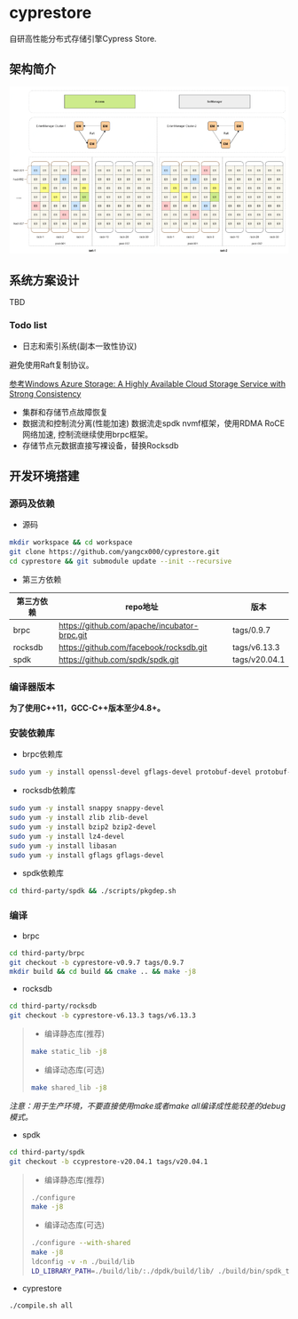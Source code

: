 # cyprestore
自研高性能分布式存储引擎Cypress Store.
## 架构简介

![Cyprestore单数据中心集群架构图](docs/Architecture.png)

## 系统方案设计
TBD
### Todo list
- 日志和索引系统(副本一致性协议)

避免使用Raft复制协议。

[参考Windows Azure Storage: A Highly Available Cloud Storage Service with Strong Consistency](https://azure.microsoft.com/en-us/blog/sosp-paper-windows-azure-storage-a-highly-available-cloud-storage-service-with-strong-consistency/)

- 集群和存储节点故障恢复
- 数据流和控制流分离(性能加速)
数据流走spdk nvmf框架，使用RDMA RoCE网络加速, 控制流继续使用brpc框架。
- 存储节点元数据直接写裸设备，替换Rocksdb

## 开发环境搭建
### 源码及依赖
- 源码
```sh
mkdir workspace && cd workspace  
git clone https://github.com/yangcx000/cyprestore.git  
cd cyprestore && git submodule update --init --recursive  
```

- 第三方依赖

| 第三方依赖 | repo地址 | 版本 |
| ------ | ------ | ------ |
| brpc | https://github.com/apache/incubator-brpc.git | tags/0.9.7 |
| rocksdb | https://github.com/facebook/rocksdb.git | tags/v6.13.3 |
| spdk | https://github.com/spdk/spdk.git | tags/v20.04.1 |

### 编译器版本
**为了使用C++11，GCC-C++版本至少4.8+。**

### 安装依赖库
- brpc依赖库
```sh
sudo yum -y install openssl-devel gflags-devel protobuf-devel protobuf-compiler leveldb-devel gperftools-devel gtest-devel
```

- rocksdb依赖库
```sh
sudo yum -y install snappy snappy-devel  
sudo yum -y install zlib zlib-devel  
sudo yum -y install bzip2 bzip2-devel  
sudo yum -y install lz4-devel   
sudo yum -y install libasan  
sudo yum -y install gflags gflags-devel  
```

- spdk依赖库
```sh
cd third-party/spdk && ./scripts/pkgdep.sh
```

### 编译
- brpc
```sh
cd third-party/brpc  
git checkout -b cyprestore-v0.9.7 tags/0.9.7  
mkdir build && cd build && cmake .. && make -j8  
```

- rocksdb
```sh
cd third-party/rocksdb   
git checkout -b cyprestore-v6.13.3 tags/v6.13.3  
```
> - 编译静态库(推荐)  
> ```sh
> make static_lib -j8
> ```
> - 编译动态库(可选)  
> ```sh
> make shared_lib -j8
> ```

*注意：用于生产环境，不要直接使用make或者make all编译成性能较差的debug模式。*

- spdk
```sh
cd third-party/spdk  
git checkout -b ccyprestore-v20.04.1 tags/v20.04.1  
```
> - 编译静态库(推荐)  
> ```sh
> ./configure  
> make -j8  
> ```
> - 编译动态库(可选)  
> ```sh
> ./configure --with-shared   
> make -j8  
> ldconfig -v -n ./build/lib  
> LD_LIBRARY_PATH=./build/lib/:./dpdk/build/lib/ ./build/bin/spdk_tgt  
> ```
- cyprestore
```sh
./compile.sh all
```
